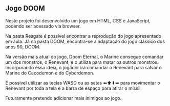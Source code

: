 ## Jogo DOOM



Neste projeto foi desenvolvido um jogo em HTML, CSS e JavaScript, podendo ser acessado via browser.

Na pasta Resgate é possível encontrar a reprodução do jogo apresentado em aula. Já na pasta DOOM, encontra-se a adaptação do jogo clássico dos anos 90, DOOM.

Na versão mais atual do jogo, Doom Eternal, o Marine consegue comandar um dos monstros, o Renevant, e o utiliza para matar os outros monstros. Incorporando essa ideia, o jogador irá comandar o Renevant para salvar o Marine do Cacodemon e do Cyberdemon.

É possível utilizar as teclas WASD ou as setas  ⬅⬆⬇➡ para movimentar o Renevant por toda a tela e a barra de espaço para atirar o míssil.

Futuramente pretendo adicionar mais inimigos ao jogo.



#### 

